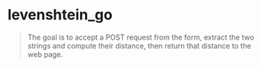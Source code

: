 # levenshtein_go

> The goal is to accept a POST request from the form, extract the two strings and compute their distance, then return that distance to the web page.
